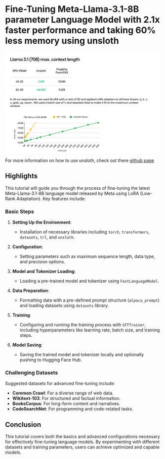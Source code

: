# Fine-Tuning Meta-Llama-3.1-8B parameter Language Model with 2.1x faster performance and taking 60% less memory using unsloth


![alt text](unslothperformance.png)


For more information on how to use unsloth, check out there [github page](https://github.com/unslothai/unsloth)

## Highlights

This tutorial will guide you through the process of fine-tuning the latest Meta-Llama-3.1-8B language model released by Meta using LoRA (Low-Rank Adaptation). Key features include:


### Basic Steps

1. **Setting Up the Environment**:
   - Installation of necessary libraries including `torch`, `transformers`, `datasets`, `trl`, and `unsloth`.

2. **Configuration**:
   - Setting parameters such as maximum sequence length, data type, and precision options.

3. **Model and Tokenizer Loading**:
   - Loading a pre-trained model and tokenizer using `FastLanguageModel`.

4. **Data Preparation**:
   - Formatting data with a pre-defined prompt structure (`alpaca_prompt`) and loading datasets using `datasets` library.

5. **Training**:
   - Configuring and running the training process with `SFTTrainer`, including hyperparameters like learning rate, batch size, and training steps.

6. **Model Saving**:
   - Saving the trained model and tokenizer locally and optionally pushing to Hugging Face Hub.


### Challenging Datasets

Suggested datasets for advanced fine-tuning include:
- **Common Crawl**: For a diverse range of web data.
- **Wikitext-103**: For structured and factual information.
- **BooksCorpus**: For long-form content and narratives.
- **CodeSearchNet**: For programming and code-related tasks.

## Conclusion

This tutorial covers both the basics and advanced configurations necessary for effectively fine-tuning language models. By experimenting with different datasets and training parameters, users can achieve optimized and capable models.
